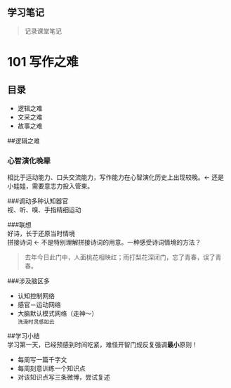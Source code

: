## 学习笔记

> 记录课堂笔记

# 101 写作之难  

## 目录  
  
- 逻辑之难  
- 文采之难  
- 故事之难  

##逻辑之难  
### 心智演化晚辈  
相比于运动能力、口头交流能力，写作能力在心智演化历史上出现较晚。<- 还是小娃娃，需要意志力投入管束。  
 
###调动多种认知器官   
视、听、嗅、手指精细运动  

###联想  
好诗，长于还原当时情境   
拼接诗词 <- 不是特别理解拼接诗词的用意。一种感受诗词情境的方法？
> 去年今日此门中，人面桃花相映红；雨打梨花深闭门，忘了青春，误了青春。  

###涉及脑区多  
- 认知控制网络  
- 感官－运动网络
- 大脑默认模式网络（走神～）  
`洗澡时灵感如云`

##学习小结  
学习第一天，已经预感到时间吃紧，难怪开智门规反复强调**最小**原则！  

 - 每周写一篇千字文  
 - 每周刻意训练一个知识点  
 - 对该知识点写三条微博，尝试复述  



